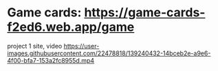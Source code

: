 # Game cards: https://game-cards-f2ed6.web.app/game

project 1 site, video
https://user-images.githubusercontent.com/22478818/139240432-14bceb2e-a9e6-4f00-bfa7-153a2fc8955d.mp4

